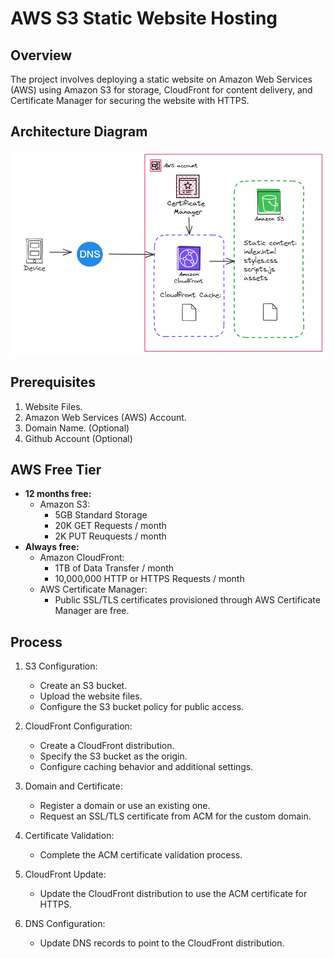# AWS S3 Static Website Hosting
## Overview
The project involves deploying a static website on Amazon Web Services (AWS) using Amazon S3 for storage, CloudFront for content delivery, and Certificate Manager for securing the website with HTTPS.
## Architecture Diagram
![Architecture Diagram](./dist/assets/diagram.png)
## Prerequisites
1. Website Files.
1. Amazon Web Services (AWS) Account.
1. Domain Name. (Optional)
1. Github Account (Optional)
## AWS Free Tier
* **12 months free:**
    * Amazon S3:
        * 5GB Standard Storage
        * 20K GET Requests / month
        * 2K PUT Reuquests / month
* **Always free:**
    * Amazon CloudFront:
        * 1TB of Data Transfer / month
        * 10,000,000 HTTP or HTTPS Requests / month
    * AWS Certificate Manager:
        * Public SSL/TLS certificates provisioned through AWS Certificate Manager are free.
## Process 
1. S3 Configuration:

    * Create an S3 bucket.
    * Upload the website files.
    * Configure the S3 bucket policy for public access.
1. CloudFront Configuration:

    * Create a CloudFront distribution.
    * Specify the S3 bucket as the origin.
    * Configure caching behavior and additional settings.
1. Domain and Certificate:

    * Register a domain or use an existing one.
    * Request an SSL/TLS certificate from ACM for the custom domain.
1. Certificate Validation:

    * Complete the ACM certificate validation process.
1. CloudFront Update:

    * Update the CloudFront distribution to use the ACM certificate for HTTPS.
1. DNS Configuration:

    * Update DNS records to point to the CloudFront distribution.